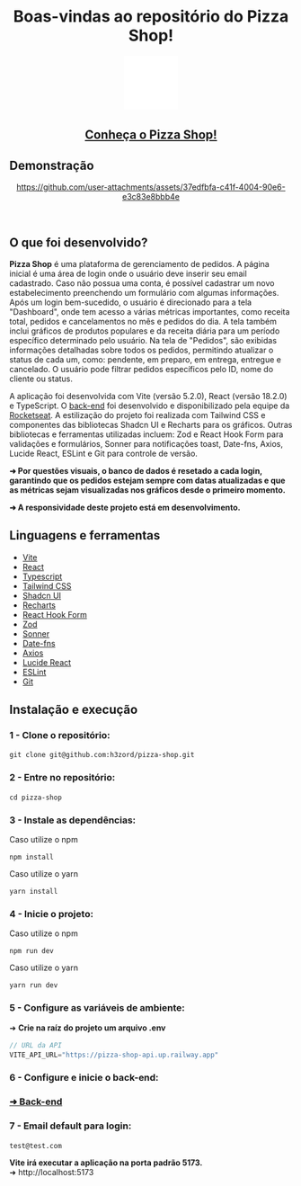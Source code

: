 <h1 align="center">Boas-vindas ao repositório do Pizza Shop!</h1>

<div align="center"><img src="public/pizza.svg"/></div>

<h2 align="center">
  <a href="https://app-pizza-shop.vercel.app" target="_blank">
    Conheça o Pizza Shop!
  </a>
</h2>

## Demonstração

<div align="center">

  https://github.com/user-attachments/assets/37edfbfa-c41f-4004-90e6-e3c83e8bbb4e

</div>

<br/>

## O que foi desenvolvido?

<strong>Pizza Shop</strong> é uma plataforma de gerenciamento de pedidos. A página inicial é uma área de login onde o usuário deve inserir seu email cadastrado. Caso não possua uma conta, é possível cadastrar um novo estabelecimento preenchendo um formulário com algumas informações. Após um login bem-sucedido, o usuário é direcionado para a tela "Dashboard", onde tem acesso a várias métricas importantes, como receita total, pedidos e cancelamentos no mês e pedidos do dia. A tela também inclui gráficos de produtos populares e da receita diária para um período específico determinado pelo usuário. Na tela de "Pedidos", são exibidas informações detalhadas sobre todos os pedidos, permitindo atualizar o status de cada um, como: pendente, em preparo, em entrega, entregue e cancelado. O usuário pode filtrar pedidos específicos pelo ID, nome do cliente ou status.

A aplicação foi desenvolvida com Vite (versão 5.2.0), React (versão 18.2.0) e TypeScript. O [back-end](https://github.com/h3zord/pizza-shop-api) foi desenvolvido e disponibilizado pela equipe da [Rocketseat](https://github.com/rocketseat-education). A estilização do projeto foi realizada com Tailwind CSS e componentes das bibliotecas Shadcn UI e Recharts para os gráficos. Outras bibliotecas e ferramentas utilizadas incluem: Zod e React Hook Form para validações e formulários, Sonner para notificações toast, Date-fns, Axios, Lucide React, ESLint e Git para controle de versão.

<strong>➜ Por questões visuais, o banco de dados é resetado a cada login, garantindo que os pedidos estejam sempre com datas atualizadas e que as métricas sejam visualizadas nos gráficos desde o primeiro momento.</strong>

<strong>➜ A responsividade deste projeto está em desenvolvimento.</strong>

## Linguagens e ferramentas

- [Vite](https://vitejs.dev/)
- [React](https://react.dev/)
- [Typescript](https://www.typescriptlang.org/)
- [Tailwind CSS](https://tailwindcss.com/)
- [Shadcn UI](https://ui.shadcn.com/)
- [Recharts](https://recharts.org/en-US/)
- [React Hook Form](https://react-hook-form.com/)
- [Zod](https://zod.dev/)
- [Sonner](https://sonner.emilkowal.ski/)
- [Date-fns](https://date-fns.org/)
- [Axios](https://axios-http.com/ptbr/docs/intro)
- [Lucide React](https://lucide.dev/)
- [ESLint](https://eslint.org/)
- [Git](https://git-scm.com/)

## Instalação e execução

### 1 - Clone o repositório:
```
git clone git@github.com:h3zord/pizza-shop.git
```

### 2 - Entre no repositório:
```
cd pizza-shop
```

### 3 - Instale as dependências:
Caso utilize o npm
```
npm install
```
Caso utilize o yarn
```
yarn install
```

### 4 - Inicie o projeto:
Caso utilize o npm
```
npm run dev
```
Caso utilize o yarn
```
yarn run dev
```

### 5 - Configure as variáveis de ambiente:
➜ <strong>Crie na raíz do projeto um arquivo .env</strong>

```javascript
// URL da API
VITE_API_URL="https://pizza-shop-api.up.railway.app"
```

### 6 - Configure e inicie o back-end:
<h3>
  <a href="https://github.com/h3zord/pizza-shop-api" target="_blank">
    ➜ Back-end
  </a>
</h3>

### 7 - Email default para login:
```
test@test.com
```

<strong>Vite irá executar a aplicação na porta padrão 5173.</strong>
<br/>
➜ http://localhost:5173
